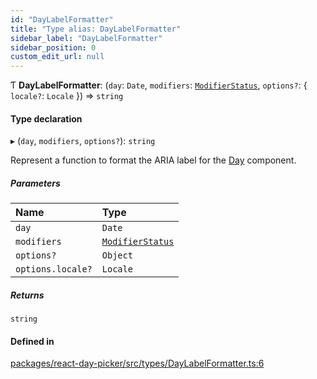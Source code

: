 ```yaml
---
id: "DayLabelFormatter"
title: "Type alias: DayLabelFormatter"
sidebar_label: "DayLabelFormatter"
sidebar_position: 0
custom_edit_url: null
---
```


Ƭ **DayLabelFormatter**: (`day`: `Date`, `modifiers`: [`ModifierStatus`](ModifierStatus), `options?`: { `locale?`: `Locale`  }) => `string`

#### Type declaration

▸ (`day`, `modifiers`, `options?`): `string`

Represent a function to format the ARIA label for the [Day](../functions/Day) component.

##### Parameters

| Name | Type |
| :------ | :------ |
| `day` | `Date` |
| `modifiers` | [`ModifierStatus`](ModifierStatus) |
| `options?` | `Object` |
| `options.locale?` | `Locale` |

##### Returns

`string`

#### Defined in

[packages/react-day-picker/src/types/DayLabelFormatter.ts:6](https://github.com/gpbl/react-day-picker/blob/b5db746c/packages/react-day-picker/src/types/DayLabelFormatter.ts#L6)
